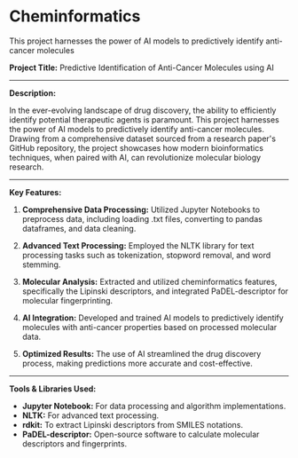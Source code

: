# Cheminformatics
This project harnesses the power of AI models to predictively identify anti-cancer molecules

**Project Title:** Predictive Identification of Anti-Cancer Molecules using AI

---

**Description:**

In the ever-evolving landscape of drug discovery, the ability to efficiently identify potential therapeutic agents is paramount. This project harnesses the power of AI models to predictively identify anti-cancer molecules. Drawing from a comprehensive dataset sourced from a research paper's GitHub repository, the project showcases how modern bioinformatics techniques, when paired with AI, can revolutionize molecular biology research.

---

**Key Features:**

1. **Comprehensive Data Processing:** Utilized Jupyter Notebooks to preprocess data, including loading .txt files, converting to pandas dataframes, and data cleaning.
   
2. **Advanced Text Processing:** Employed the NLTK library for text processing tasks such as tokenization, stopword removal, and word stemming.

3. **Molecular Analysis:** Extracted and utilized cheminformatics features, specifically the Lipinski descriptors, and integrated PaDEL-descriptor for molecular fingerprinting.

4. **AI Integration:** Developed and trained AI models to predictively identify molecules with anti-cancer properties based on processed molecular data.

5. **Optimized Results:** The use of AI streamlined the drug discovery process, making predictions more accurate and cost-effective.

---

**Tools & Libraries Used:**

- **Jupyter Notebook:** For data processing and algorithm implementations.
- **NLTK:** For advanced text processing.
- **rdkit:** To extract Lipinski descriptors from SMILES notations.
- **PaDEL-descriptor:** Open-source software to calculate molecular descriptors and fingerprints.

